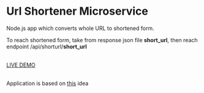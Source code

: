 <h1>Url Shortener Microservice</h1>

<p>Node.js app which converts whole URL to shortened form.</p>
<p>To reach shortened form, take from response json file <strong>short_url</strong>, then reach endpoint /api/shorturl/<strong>short_url</strong> </p>
<br>
<a href="https://urlshortener-kulmar.herokuapp.com">LIVE DEMO</a>
<br>
<br>
<p>Application is based on <a href="https://www.freecodecamp.org/learn/back-end-development-and-apis/back-end-development-and-apis-projects/url-shortener-microservice">this</a> idea</p>
